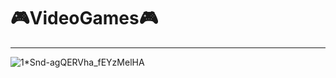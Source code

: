 # 🎮VideoGames🎮
---
![1*Snd-agQERVha_fEYzMelHA](https://github.com/ahong2006/VideoGames/assets/124577520/4056c724-8a2f-4b79-b4f1-0ddc93774aa1)
